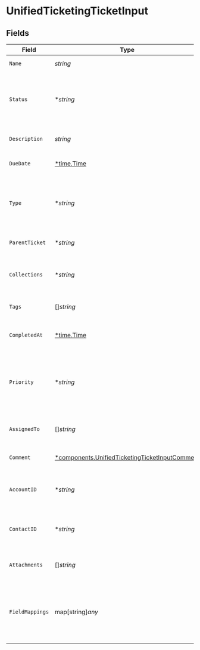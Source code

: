 # UnifiedTicketingTicketInput


## Fields

| Field                                                                                                           | Type                                                                                                            | Required                                                                                                        | Description                                                                                                     |
| --------------------------------------------------------------------------------------------------------------- | --------------------------------------------------------------------------------------------------------------- | --------------------------------------------------------------------------------------------------------------- | --------------------------------------------------------------------------------------------------------------- |
| `Name`                                                                                                          | *string*                                                                                                        | :heavy_check_mark:                                                                                              | The name of the ticket                                                                                          |
| `Status`                                                                                                        | **string*                                                                                                       | :heavy_minus_sign:                                                                                              | The status of the ticket. Authorized values are OPEN or CLOSED.                                                 |
| `Description`                                                                                                   | *string*                                                                                                        | :heavy_check_mark:                                                                                              | The description of the ticket                                                                                   |
| `DueDate`                                                                                                       | [*time.Time](https://pkg.go.dev/time#Time)                                                                      | :heavy_minus_sign:                                                                                              | The date the ticket is due                                                                                      |
| `Type`                                                                                                          | **string*                                                                                                       | :heavy_minus_sign:                                                                                              | The type of the ticket. Authorized values are PROBLEM, QUESTION, or TASK                                        |
| `ParentTicket`                                                                                                  | **string*                                                                                                       | :heavy_minus_sign:                                                                                              | The UUID of the parent ticket                                                                                   |
| `Collections`                                                                                                   | **string*                                                                                                       | :heavy_minus_sign:                                                                                              | The collection UUIDs the ticket belongs to                                                                      |
| `Tags`                                                                                                          | []*string*                                                                                                      | :heavy_minus_sign:                                                                                              | The tags names of the ticket                                                                                    |
| `CompletedAt`                                                                                                   | [*time.Time](https://pkg.go.dev/time#Time)                                                                      | :heavy_minus_sign:                                                                                              | The date the ticket has been completed                                                                          |
| `Priority`                                                                                                      | **string*                                                                                                       | :heavy_minus_sign:                                                                                              | The priority of the ticket. Authorized values are HIGH, MEDIUM or LOW.                                          |
| `AssignedTo`                                                                                                    | []*string*                                                                                                      | :heavy_minus_sign:                                                                                              | The users UUIDs the ticket is assigned to                                                                       |
| `Comment`                                                                                                       | [*components.UnifiedTicketingTicketInputComment](../../models/components/unifiedticketingticketinputcomment.md) | :heavy_minus_sign:                                                                                              | The comment of the ticket                                                                                       |
| `AccountID`                                                                                                     | **string*                                                                                                       | :heavy_minus_sign:                                                                                              | The UUID of the account which the ticket belongs to                                                             |
| `ContactID`                                                                                                     | **string*                                                                                                       | :heavy_minus_sign:                                                                                              | The UUID of the contact which the ticket belongs to                                                             |
| `Attachments`                                                                                                   | []*string*                                                                                                      | :heavy_minus_sign:                                                                                              | The attachments UUIDs tied to the ticket                                                                        |
| `FieldMappings`                                                                                                 | map[string]*any*                                                                                                | :heavy_minus_sign:                                                                                              | The custom field mappings of the ticket between the remote 3rd party & Panora                                   |